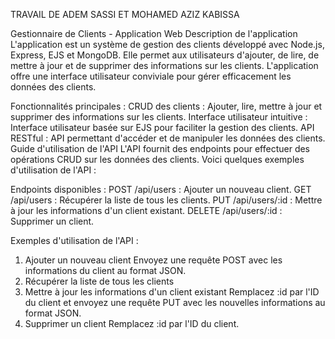 TRAVAIL DE ADEM SASSI ET MOHAMED AZIZ KABISSA



Gestionnaire de Clients - Application Web
Description de l'application
L'application est un système de gestion des clients développé avec Node.js, Express, EJS et MongoDB. Elle permet aux utilisateurs d'ajouter, de lire, de mettre à jour et de supprimer des informations sur les clients. L'application offre une interface utilisateur conviviale pour gérer efficacement les données des clients.

Fonctionnalités principales :
CRUD des clients : Ajouter, lire, mettre à jour et supprimer des informations sur les clients.
Interface utilisateur intuitive : Interface utilisateur basée sur EJS pour faciliter la gestion des clients.
API RESTful : API permettant d'accéder et de manipuler les données des clients.
Guide d'utilisation de l'API
L'API fournit des endpoints pour effectuer des opérations CRUD sur les données des clients. Voici quelques exemples d'utilisation de l'API :

Endpoints disponibles :
POST /api/users : Ajouter un nouveau client.
GET /api/users : Récupérer la liste de tous les clients.
PUT /api/users/:id : Mettre à jour les informations d'un client existant.
DELETE /api/users/:id : Supprimer un client.

Exemples d'utilisation de l'API :
1. Ajouter un nouveau client
Envoyez une requête POST avec les informations du client au format JSON.
2. Récupérer la liste de tous les clients
3. Mettre à jour les informations d'un client existant
Remplacez :id par l'ID du client et envoyez une requête PUT avec les nouvelles informations au format JSON.
4. Supprimer un client
Remplacez :id par l'ID du client.
